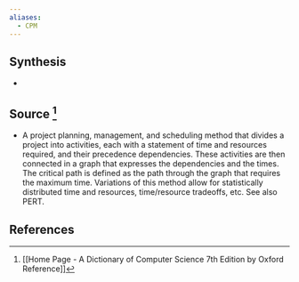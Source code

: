 ```yaml
---
aliases:
  - CPM
---
```

## Synthesis
- 
## Source [^1]
- A project planning, management, and scheduling method that divides a project into activities, each with a statement of time and resources required, and their precedence dependencies. These activities are then connected in a graph that expresses the dependencies and the times. The critical path is defined as the path through the graph that requires the maximum time. Variations of this method allow for statistically distributed time and resources, time/resource tradeoffs, etc. See also PERT.
## References

[^1]: [[Home Page - A Dictionary of Computer Science 7th Edition by Oxford Reference]]